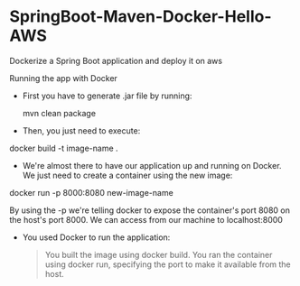 # SpringBoot-Maven-Docker-Hello-AWS
Dockerize a Spring Boot application and deploy it on aws


Running the app with Docker
* First you have to generate .jar file by running:
  
  mvn clean package
  
* Then, you just need to execute:
 
 docker build -t image-name .
 
* We're almost there to have our application up and running on Docker. We just need to create a container using the new image:
 
 docker run -p 8000:8080 new-image-name
 
 By using the -p  we're telling docker to expose the container's port 8080 on the host's port 8000. We can access from our machine to localhost:8000
 
 
 * You used Docker to run the application:

    > You built the image using docker build.
    > You ran the container using docker run, specifying the port to make it available from the host.
 
 
 
